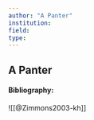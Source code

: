 ```yaml
---
author: "A Panter"
institution:
field:
type:
---
```


## A Panter
#### Bibliography:

![[@Zimmons2003-kh]]